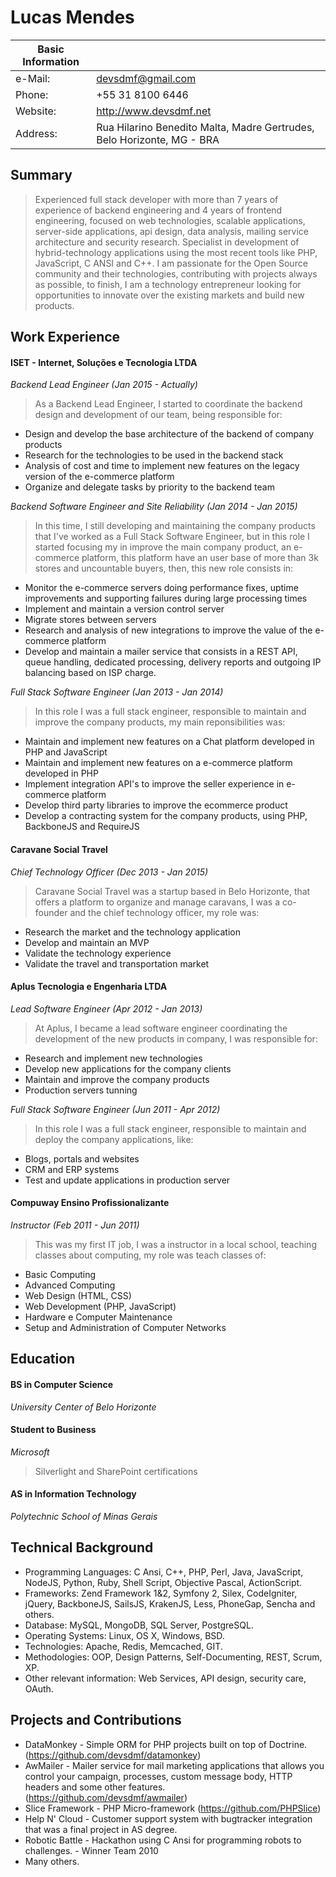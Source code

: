 # Lucas Mendes

Basic Information | |
-------- | -------------------------------------------------------------------------
e-Mail: | devsdmf@gmail.com |
Phone: | +55 31 8100 6446 |
Website: | http://www.devsdmf.net |
Address: | Rua Hilarino Benedito Malta, Madre Gertrudes, Belo Horizonte, MG - BRA |

## Summary

> Experienced full stack developer with more than 7 years of experience of backend engineering and 4 years of frontend engineering, focused on web technologies, scalable applications, server-side applications, api design, data analysis, mailing service architecture and security research. Specialist in development of hybrid-technology applications using the most recent tools like PHP, JavaScript, C ANSI and C++. I am passionate for the Open Source community and their technologies, contributing with projects always as possible, to finish, I am a technology entrepreneur looking for opportunities to innovate over the existing markets and build new products.

## Work Experience

#### ISET - Internet, Soluções e Tecnologia LTDA
*Backend Lead Engineer (Jan 2015 - Actually)*

> As a Backend Lead Engineer, I started to coordinate the backend design and development of our team, being responsible for: 
- Design and develop the base architecture of the backend of company products
- Research for the technologies to be used in the backend stack
- Analysis of cost and time to implement new features on the legacy version of the e-commerce platform
- Organize and delegate tasks by priority to the backend team

*Backend Software Engineer and Site Reliability (Jan 2014 - Jan 2015)*

> In this time, I still developing and maintaining the company products that I've worked as a Full Stack Software Engineer, but in this role I started focusing my in improve the main company product, an e-commerce platform, this platform have an user base of more than 3k stores and uncountable buyers, then, this new role consists in:
- Monitor the e-commerce servers doing performance fixes, uptime improvements and supporting failures during large processing times
- Implement and maintain a version control server
- Migrate stores between servers
- Research and analysis of new integrations to improve the value of the e-commerce platform
- Develop and maintain a mailer service that consists in a REST API, queue handling, dedicated processing, delivery reports and outgoing IP balancing based on ISP charge.


*Full Stack Software Engineer (Jan 2013 - Jan 2014)*

> In this role I was a full stack engineer, responsible to maintain and improve the company products, my main reponsibilities was:
- Maintain and implement new features on a Chat platform developed in PHP and JavaScript
- Maintain and implement new features on a e-commerce platform developed in PHP
- Implement integration API's to improve the seller experience in e-commerce platform
- Develop third party libraries to improve the ecommerce product
- Develop a contracting system for the company products, using PHP, BackboneJS and RequireJS

#### Caravane Social Travel
*Chief Technology Officer (Dec 2013 - Jan 2015)*

> Caravane Social Travel was a startup based in Belo Horizonte, that offers a platform to organize and manage caravans, I was a co-founder and the chief technology officer, my role was:
- Research the market and the technology application
- Develop and maintain an MVP
- Validate the technology experience
- Validate the travel and transportation market

#### Aplus Tecnologia e Engenharia LTDA
*Lead Software Engineer (Apr 2012 - Jan 2013)*

> At Aplus, I became a lead software engineer coordinating the development of the new products in company, I was responsible for:
- Research and implement new technologies
- Develop new applications for the company clients
- Maintain and improve the company products
- Production servers tunning

*Full Stack Software Engineer (Jun 2011 - Apr 2012)*

> In this role I was a full stack engineer, responsible to maintain and deploy the company applications, like:
- Blogs, portals and websites
- CRM and ERP systems
- Test and update applications in production server

#### Compuway Ensino Profissionalizante
*Instructor (Feb 2011 - Jun 2011)*

> This was my first IT job, I was a instructor in a local school, teaching classes about computing, my role was teach classes of:
- Basic Computing
- Advanced Computing
- Web Design (HTML, CSS)
- Web Development (PHP, JavaScript)
- Hardware e Computer Maintenance
- Setup and Administration of Computer Networks

## Education

#### BS in Computer Science
*University Center of Belo Horizonte*

#### Student to Business
*Microsoft*
> Silverlight and SharePoint certifications

#### AS in Information Technology
*Polytechnic School of Minas Gerais*

## Technical Background

- Programming Languages: C Ansi, C++, PHP, Perl, Java, JavaScript, NodeJS, Python, Ruby, Shell Script, Objective Pascal, ActionScript.
- Frameworks: Zend Framework 1&2, Symfony 2, Silex, CodeIgniter, jQuery, BackboneJS, SailsJS, KrakenJS, Less, PhoneGap, Sencha and others.
- Database: MySQL, MongoDB, SQL Server, PostgreSQL.
- Operating Systems: Linux, OS X, Windows, BSD.
- Technologies: Apache, Redis, Memcached, GIT.
- Methodologies: OOP, Design Patterns, Self-Documenting, REST, Scrum, XP.
- Other relevant information: Web Services, API design, security care, OAuth.

## Projects and Contributions

- DataMonkey - Simple ORM for PHP projects built on top of Doctrine. (https://github.com/devsdmf/datamonkey)
- AwMailer - Mailer service for mail marketing applications that allows you control your campaign, processes, custom message body, HTTP headers and some other features. (https://github.com/devsdmf/awmailer)
- Slice Framework - PHP Micro-framework (https://github.com/PHPSlice)
- Help N' Cloud - Customer support system with bugtracker integration that was a final project in AS degree.
- Robotic Battle - Hackathon using C Ansi for programming robots to challenges. - Winner Team 2010
- Many others.
